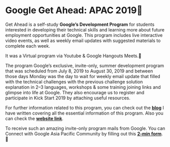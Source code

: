 # Google Get Ahead: APAC 2019🌸

Get Ahead is a self-study **Google’s Development Program** for students interested in developing their technical skills and learning more about future employment opportunities at Google. This program includes live interactive video events, as well as weekly email updates with suggested materials to complete each week.

It was a Virtual program via Youtube & Google Hangouts Meets.📍

The program Google’s exclusive, invite-only, summer development program that was scheduled from July 8, 2019 to August 30, 2019 and between those days Monday was the day to wait for weekly email update that filled with the technical challenges with the previous challenge solution explanation in 2–3 languages, workshops & some training joining links and glimpse into life at Google. They also encourage us to register and participate in Kick Start 2019 by attaching useful resources.

For further information related to this program, you can check out the **[blog](https://medium.com/@archanaserver/google-get-ahead-apac-experience-growwithgoogle-%EF%B8%8F-e1c3ee88058b)** I have written covering all the essential information of this program. Also you can check the **[website link](https://events.withgoogle.com/get-ahead-apac-2019/#content)**.

To receive such an amazing invite-only program mails from Google. You can Connect with Google Asia Pacific Community by filling out this **[2-min form](https://docs.google.com/forms/d/e/1FAIpQLScqXrVopU6t63GdRQI9LpaWfzDHiNaIJGbazhSRj-0WPT3cVQ/alreadyresponded)**.📌
